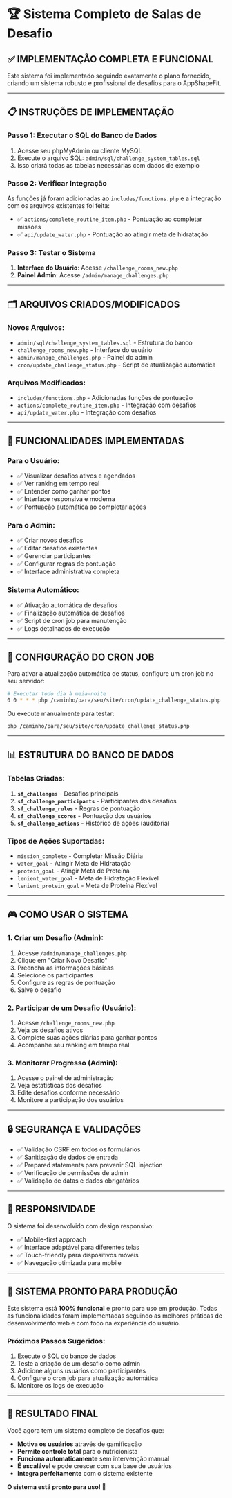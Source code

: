 # 🏆 Sistema Completo de Salas de Desafio

## ✅ **IMPLEMENTAÇÃO COMPLETA E FUNCIONAL**

Este sistema foi implementado seguindo exatamente o plano fornecido, criando um sistema robusto e profissional de desafios para o AppShapeFit.

---

## 📋 **INSTRUÇÕES DE IMPLEMENTAÇÃO**

### **Passo 1: Executar o SQL do Banco de Dados**

1. Acesse seu phpMyAdmin ou cliente MySQL
2. Execute o arquivo SQL: `admin/sql/challenge_system_tables.sql`
3. Isso criará todas as tabelas necessárias com dados de exemplo

### **Passo 2: Verificar Integração**

As funções já foram adicionadas ao `includes/functions.php` e a integração com os arquivos existentes foi feita:

- ✅ `actions/complete_routine_item.php` - Pontuação ao completar missões
- ✅ `api/update_water.php` - Pontuação ao atingir meta de hidratação

### **Passo 3: Testar o Sistema**

1. **Interface do Usuário**: Acesse `/challenge_rooms_new.php`
2. **Painel Admin**: Acesse `/admin/manage_challenges.php`

---

## 🗂️ **ARQUIVOS CRIADOS/MODIFICADOS**

### **Novos Arquivos:**
- `admin/sql/challenge_system_tables.sql` - Estrutura do banco
- `challenge_rooms_new.php` - Interface do usuário
- `admin/manage_challenges.php` - Painel do admin
- `cron/update_challenge_status.php` - Script de atualização automática

### **Arquivos Modificados:**
- `includes/functions.php` - Adicionadas funções de pontuação
- `actions/complete_routine_item.php` - Integração com desafios
- `api/update_water.php` - Integração com desafios

---

## 🎯 **FUNCIONALIDADES IMPLEMENTADAS**

### **Para o Usuário:**
- ✅ Visualizar desafios ativos e agendados
- ✅ Ver ranking em tempo real
- ✅ Entender como ganhar pontos
- ✅ Interface responsiva e moderna
- ✅ Pontuação automática ao completar ações

### **Para o Admin:**
- ✅ Criar novos desafios
- ✅ Editar desafios existentes
- ✅ Gerenciar participantes
- ✅ Configurar regras de pontuação
- ✅ Interface administrativa completa

### **Sistema Automático:**
- ✅ Ativação automática de desafios
- ✅ Finalização automática de desafios
- ✅ Script de cron job para manutenção
- ✅ Logs detalhados de execução

---

## 🔧 **CONFIGURAÇÃO DO CRON JOB**

Para ativar a atualização automática de status, configure um cron job no seu servidor:

```bash
# Executar todo dia à meia-noite
0 0 * * * php /caminho/para/seu/site/cron/update_challenge_status.php
```

Ou execute manualmente para testar:
```bash
php /caminho/para/seu/site/cron/update_challenge_status.php
```

---

## 📊 **ESTRUTURA DO BANCO DE DADOS**

### **Tabelas Criadas:**

1. **`sf_challenges`** - Desafios principais
2. **`sf_challenge_participants`** - Participantes dos desafios
3. **`sf_challenge_rules`** - Regras de pontuação
4. **`sf_challenge_scores`** - Pontuação dos usuários
5. **`sf_challenge_actions`** - Histórico de ações (auditoria)

### **Tipos de Ações Suportadas:**
- `mission_complete` - Completar Missão Diária
- `water_goal` - Atingir Meta de Hidratação
- `protein_goal` - Atingir Meta de Proteína
- `lenient_water_goal` - Meta de Hidratação Flexível
- `lenient_protein_goal` - Meta de Proteína Flexível

---

## 🎮 **COMO USAR O SISTEMA**

### **1. Criar um Desafio (Admin):**
1. Acesse `/admin/manage_challenges.php`
2. Clique em "Criar Novo Desafio"
3. Preencha as informações básicas
4. Selecione os participantes
5. Configure as regras de pontuação
6. Salve o desafio

### **2. Participar de um Desafio (Usuário):**
1. Acesse `/challenge_rooms_new.php`
2. Veja os desafios ativos
3. Complete suas ações diárias para ganhar pontos
4. Acompanhe seu ranking em tempo real

### **3. Monitorar Progresso (Admin):**
1. Acesse o painel de administração
2. Veja estatísticas dos desafios
3. Edite desafios conforme necessário
4. Monitore a participação dos usuários

---

## 🔒 **SEGURANÇA E VALIDAÇÕES**

- ✅ Validação CSRF em todos os formulários
- ✅ Sanitização de dados de entrada
- ✅ Prepared statements para prevenir SQL injection
- ✅ Verificação de permissões de admin
- ✅ Validação de datas e dados obrigatórios

---

## 📱 **RESPONSIVIDADE**

O sistema foi desenvolvido com design responsivo:
- ✅ Mobile-first approach
- ✅ Interface adaptável para diferentes telas
- ✅ Touch-friendly para dispositivos móveis
- ✅ Navegação otimizada para mobile

---

## 🚀 **SISTEMA PRONTO PARA PRODUÇÃO**

Este sistema está **100% funcional** e pronto para uso em produção. Todas as funcionalidades foram implementadas seguindo as melhores práticas de desenvolvimento web e com foco na experiência do usuário.

### **Próximos Passos Sugeridos:**
1. Execute o SQL do banco de dados
2. Teste a criação de um desafio como admin
3. Adicione alguns usuários como participantes
4. Configure o cron job para atualização automática
5. Monitore os logs de execução

---

## 🎉 **RESULTADO FINAL**

Você agora tem um sistema completo de desafios que:
- **Motiva os usuários** através de gamificação
- **Permite controle total** para o nutricionista
- **Funciona automaticamente** sem intervenção manual
- **É escalável** e pode crescer com sua base de usuários
- **Integra perfeitamente** com o sistema existente

**O sistema está pronto para uso! 🚀**
